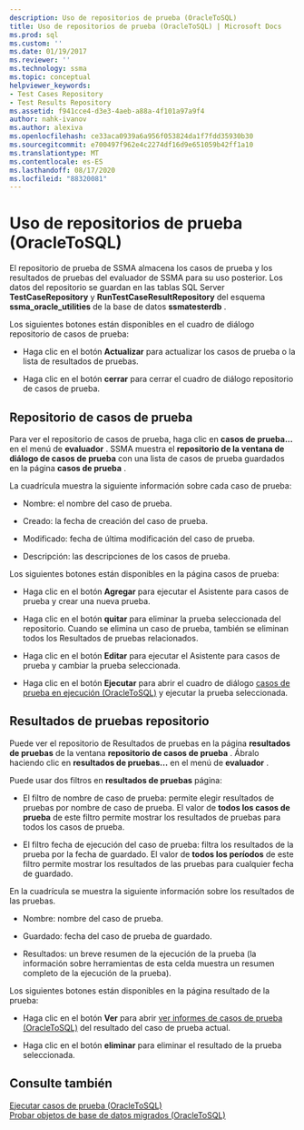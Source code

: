 ```yaml
---
description: Uso de repositorios de prueba (OracleToSQL)
title: Uso de repositorios de prueba (OracleToSQL) | Microsoft Docs
ms.prod: sql
ms.custom: ''
ms.date: 01/19/2017
ms.reviewer: ''
ms.technology: ssma
ms.topic: conceptual
helpviewer_keywords:
- Test Cases Repository
- Test Results Repository
ms.assetid: f941cce4-d3e3-4aeb-a88a-4f101a97a9f4
author: nahk-ivanov
ms.author: alexiva
ms.openlocfilehash: ce33aca0939a6a956f053824da1f7fdd35930b30
ms.sourcegitcommit: e700497f962e4c2274df16d9e651059b42ff1a10
ms.translationtype: MT
ms.contentlocale: es-ES
ms.lasthandoff: 08/17/2020
ms.locfileid: "88320081"
---
```

# <a name="using-test-repositories-oracletosql"></a>Uso de repositorios de prueba (OracleToSQL)
El repositorio de prueba de SSMA almacena los casos de prueba y los resultados de pruebas del evaluador de SSMA para su uso posterior. Los datos del repositorio se guardan en las tablas SQL Server **TestCaseRepository** y **RunTestCaseResultRepository** del esquema **ssma_oracle_utilities** de la base de datos **ssmatesterdb** .  
  
Los siguientes botones están disponibles en el cuadro de diálogo repositorio de casos de prueba:  
  
-   Haga clic en el botón **Actualizar** para actualizar los casos de prueba o la lista de resultados de pruebas.  
  
-   Haga clic en el botón **cerrar** para cerrar el cuadro de diálogo repositorio de casos de prueba.  
  
## <a name="test-cases-repository"></a>Repositorio de casos de prueba  
Para ver el repositorio de casos de prueba, haga clic en **casos de prueba...** en el menú de **evaluador** . SSMA muestra el **repositorio de la ventana de diálogo de casos de prueba** con una lista de casos de prueba guardados en la página **casos de prueba** .  
  
La cuadrícula muestra la siguiente información sobre cada caso de prueba:  
  
-   Nombre: el nombre del caso de prueba.  
  
-   Creado: la fecha de creación del caso de prueba.  
  
-   Modificado: fecha de última modificación del caso de prueba.  
  
-   Descripción: las descripciones de los casos de prueba.  
  
Los siguientes botones están disponibles en la página casos de prueba:  
  
-   Haga clic en el botón **Agregar** para ejecutar el Asistente para casos de prueba y crear una nueva prueba.  
  
-   Haga clic en el botón **quitar** para eliminar la prueba seleccionada del repositorio. Cuando se elimina un caso de prueba, también se eliminan todos los Resultados de pruebas relacionados.  
  
-   Haga clic en el botón **Editar** para ejecutar el Asistente para casos de prueba y cambiar la prueba seleccionada.  
  
-   Haga clic en el botón **Ejecutar** para abrir el cuadro de diálogo [casos de prueba en ejecución (OracleToSQL)](https://msdn.microsoft.com/fc208cdb-7373-4f6b-8f6c-cdff9d3dcd02) y ejecutar la prueba seleccionada.  
  
## <a name="test-results-repository"></a>Resultados de pruebas repositorio  
Puede ver el repositorio de Resultados de pruebas en la página **resultados de pruebas** de la ventana **repositorio de casos de prueba** . Ábralo haciendo clic en **resultados de pruebas...** en el menú de **evaluador** .  
  
Puede usar dos filtros en **resultados de pruebas** página:  
  
-   El filtro de nombre de caso de prueba: permite elegir resultados de pruebas por nombre de caso de prueba. El valor de **todos los casos de prueba** de este filtro permite mostrar los resultados de pruebas para todos los casos de prueba.  
  
-   El filtro fecha de ejecución del caso de prueba: filtra los resultados de la prueba por la fecha de guardado. El valor de **todos los períodos** de este filtro permite mostrar los resultados de las pruebas para cualquier fecha de guardado.  
  
En la cuadrícula se muestra la siguiente información sobre los resultados de las pruebas.  
  
-   Nombre: nombre del caso de prueba.  
  
-   Guardado: fecha del caso de prueba de guardado.  
  
-   Resultados: un breve resumen de la ejecución de la prueba (la información sobre herramientas de esta celda muestra un resumen completo de la ejecución de la prueba).  
  
Los siguientes botones están disponibles en la página resultado de la prueba:  
  
-   Haga clic en el botón **Ver** para abrir [ver informes de casos de prueba &#40;OracleToSQL&#41;](../../ssma/oracle/viewing-test-case-reports-oracletosql.md) del resultado del caso de prueba actual.  
  
-   Haga clic en el botón **eliminar** para eliminar el resultado de la prueba seleccionada.  
  
## <a name="see-also"></a>Consulte también  
[Ejecutar casos de prueba &#40;OracleToSQL&#41;](../../ssma/oracle/running-test-cases-oracletosql.md)  
[Probar objetos de base de datos migrados &#40;OracleToSQL&#41;](../../ssma/oracle/testing-migrated-database-objects-oracletosql.md)  
  
